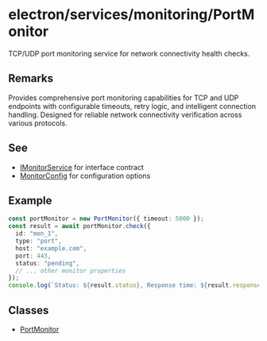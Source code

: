 # electron/services/monitoring/PortMonitor

TCP/UDP port monitoring service for network connectivity health checks.

## Remarks

Provides comprehensive port monitoring capabilities for TCP and UDP endpoints
with configurable timeouts, retry logic, and intelligent connection handling.
Designed for reliable network connectivity verification across various protocols.

## See

 - [IMonitorService](../types/interfaces/IMonitorService.md) for interface contract
 - [MonitorConfig](../types/interfaces/MonitorConfig.md) for configuration options

## Example

```typescript
const portMonitor = new PortMonitor({ timeout: 5000 });
const result = await portMonitor.check({
  id: "mon_1",
  type: "port",
  host: "example.com",
  port: 443,
  status: "pending",
  // ... other monitor properties
});
console.log(`Status: ${result.status}, Response time: ${result.responseTime}ms`);
```

## Classes

- [PortMonitor](classes/PortMonitor.md)
